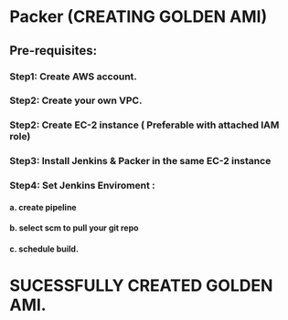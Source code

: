 # Packer (CREATING GOLDEN AMI)
## Pre-requisites:
### Step1: Create AWS account.
### Step2: Create your own VPC.
### Step2: Create EC-2 instance ( Preferable with attached IAM role)
### Step3: Install Jenkins & Packer in the same EC-2 instance
### Step4: Set Jenkins Enviroment :
#### a. create pipeline
#### b. select scm to pull your git repo
#### c. schedule build.

# SUCESSFULLY CREATED GOLDEN AMI.
